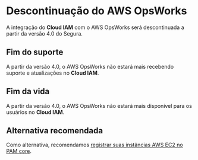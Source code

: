 # Descontinuação do AWS OpsWorks

A integração do **Cloud IAM** com o AWS OpsWorks será descontinuada a partir da versão 4.0 do Segura.

## Fim do suporte

A partir da versão 4.0, o AWS OpsWorks não estará mais recebendo suporte e atualizações no **Cloud IAM**.

## Fim da vida

A partir da versão 4.0, o AWS OpsWorks não estará mais disponível para os usuários no **Cloud IAM**.

## Alternativa recomendada

Como alternativa, recomendamos [registrar suas instâncias AWS EC2 no PAM core](/v4/docs/pt/pam-device-configure-device). 